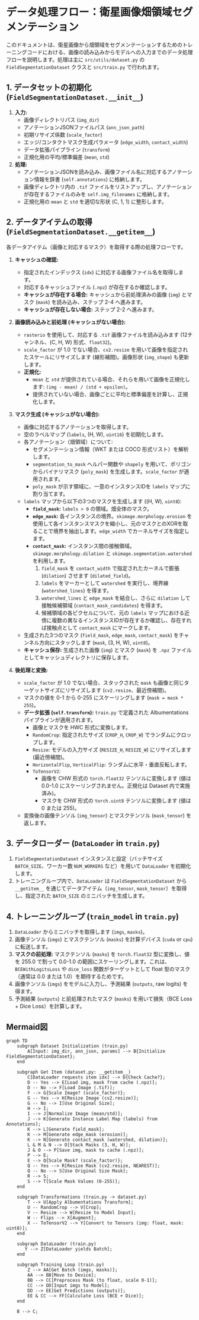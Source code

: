 # データ処理フロー：衛星画像畑領域セグメンテーション

このドキュメントは、衛星画像から畑領域をセグメンテーションするためのトレーニングコードにおける、画像の読み込みからモデルへの入力までのデータ処理フローを説明します。処理は主に `src/utils/dataset.py` の `FieldSegmentationDataset` クラスと `src/train.py` で行われます。

## 1. データセットの初期化 (`FieldSegmentationDataset.__init__`)

1.  **入力:**
    *   画像ディレクトリパス (`img_dir`)
    *   アノテーションJSONファイルパス (`ann_json_path`)
    *   初期リサイズ係数 (`scale_factor`)
    *   エッジ/コンタクトマスク生成パラメータ (`edge_width`, `contact_width`)
    *   データ拡張パイプライン (`transform`)
    *   正規化用の平均/標準偏差 (`mean`, `std`)
2.  **処理:**
    *   アノテーションJSONを読み込み、画像ファイル名に対応するアノテーション情報を辞書 (`self.annotations`) に格納します。
    *   画像ディレクトリ内の `.tif` ファイルをリストアップし、アノテーションが存在するファイルのみを `self.img_filenames` に格納します。
    *   正規化用の `mean` と `std` を適切な形状 (C, 1, 1) に整形します。

## 2. データアイテムの取得 (`FieldSegmentationDataset.__getitem__`)

各データアイテム（画像と対応するマスク）を取得する際の処理フローです。

1.  **キャッシュの確認:**
    *   指定されたインデックス (`idx`) に対応する画像ファイル名を取得します。
    *   対応するキャッシュファイル (`.npz`) が存在するか確認します。
    *   **キャッシュが存在する場合:** キャッシュから前処理済みの画像 (`img`) とマスク (`mask`) を読み込み、ステップ 2-4 へ進みます。
    *   **キャッシュが存在しない場合:** ステップ 2-2 へ進みます。

2.  **画像読み込みと前処理 (キャッシュがない場合):**
    *   `rasterio` を使用して、対応する `.tif` 画像ファイルを読み込みます (12チャンネル、(C, H, W) 形式、`float32`)。
    *   `scale_factor` が 1.0 でない場合、`cv2.resize` を用いて画像を指定されたスケールにリサイズします (線形補間)。画像形状 (`img_shape`) も更新します。
    *   **正規化:**
        *   `mean` と `std` が提供されている場合、それらを用いて画像を正規化します: `(img - mean) / (std + epsilon)`。
        *   提供されていない場合、画像ごとに平均と標準偏差を計算し、正規化します。

3.  **マスク生成 (キャッシュがない場合):**
    *   画像に対応するアノテーションを取得します。
    *   空のラベルマップ (`labels`, (H, W), `uint16`) を初期化します。
    *   各アノテーション（畑領域）について:
        *   セグメンテーション情報（WKT または COCO 形式リスト）を解析します。
        *   `segmentation_to_mask` ヘルパー関数や `shapely` を用いて、ポリゴンからバイナリマスク (`poly_mask`) を生成します。`scale_factor` が適用されます。
        *   `poly_mask` が示す領域に、一意のインスタンスIDを `labels` マップに割り当てます。
    *   `labels` マップから以下の3つのマスクを生成します ((H, W), `uint8`):
        *   **`field_mask`:** `labels > 0` の領域。畑全体のマスク。
        *   **`edge_mask`:** 各インスタンスの境界。`skimage.morphology.erosion` を使用して各インスタンスマスクを縮小し、元のマスクとのXORを取ることで境界を抽出します。`edge_width` でカーネルサイズを指定します。
        *   **`contact_mask`:** インスタンス間の接触領域。`skimage.morphology.dilation` と `skimage.segmentation.watershed` を利用します。
            1.  `field_mask` を `contact_width` で指定されたカーネルで膨張 (`dilation`) させます (`dilated_field`)。
            2.  `labels` をマーカーとして `watershed` を実行し、境界線 (`watershed_lines`) を得ます。
            3.  `watershed_lines` と `edge_mask` を結合し、さらに `dilation` して接触候補領域 (`contact_mask_candidates`) を得ます。
            4.  候補領域の各ピクセルについて、元の `labels` マップにおける近傍に複数の異なるインスタンスIDが存在するか確認し、存在すれば接触点として `contact_mask` にマークします。
    *   生成された3つのマスク (`field_mask`, `edge_mask`, `contact_mask`) をチャンネル方向にスタックします (`mask`, (3, H, W), `uint8`)。
    *   **キャッシュ保存:** 生成された画像 (`img`) とマスク (`mask`) を `.npz` ファイルとしてキャッシュディレクトリに保存します。

4.  **後処理と変換:**
    *   `scale_factor` が 1.0 でない場合、スタックされた `mask` も画像と同じターゲットサイズにリサイズします (`cv2.resize`、最近傍補間)。
    *   マスクの値を 0-1 から 0-255 にスケーリングします (`mask = mask * 255`)。
    *   **データ拡張 (`self.transform`):** `train.py` で定義された Albumentations パイプラインが適用されます。
        *   画像とマスクを HWC 形式に変換します。
        *   `RandomCrop`: 指定されたサイズ (`CROP_H`, `CROP_W`) でランダムにクロップします。
        *   `Resize`: モデルの入力サイズ (`RESIZE_H`, `RESIZE_W`) にリサイズします (最近傍補間)。
        *   `HorizontalFlip`, `VerticalFlip`: ランダムに水平・垂直反転します。
        *   `ToTensorV2`:
            *   画像を CHW 形式の `torch.float32` テンソルに変換します (値は 0.0-1.0 にスケーリングされません。正規化は Dataset 内で実施済み)。
            *   マスクを CHW 形式の `torch.uint8` テンソルに変換します (値は 0 または 255)。
    *   変換後の画像テンソル (`img_tensor`) とマスクテンソル (`mask_tensor`) を返します。

## 3. データローダー (`DataLoader` in `train.py`)

1.  `FieldSegmentationDataset` インスタンスと設定（バッチサイズ `BATCH_SIZE`、ワーカー数 `NUM_WORKERS` など）を用いて `DataLoader` を初期化します。
2.  トレーニングループ内で、`DataLoader` は `FieldSegmentationDataset` から `__getitem__` を通じてデータアイテム（`img_tensor`, `mask_tensor`）を取得し、指定された `BATCH_SIZE` のミニバッチを生成します。

## 4. トレーニングループ (`train_model` in `train.py`)

1.  `DataLoader` からミニバッチを取得します (`imgs`, `masks`)。
2.  画像テンソル (`imgs`) とマスクテンソル (`masks`) を計算デバイス (`cuda` or `cpu`) に転送します。
3.  **マスクの前処理:** マスクテンソル (`masks`) を `torch.float32` 型に変換し、値を 255.0 で割って 0.0-1.0 の範囲にスケーリングします。これは、`BCEWithLogitsLoss` や `dice_loss` 関数がターゲットとして float 型のマスク（通常は 0.0 または 1.0）を期待するためです。
4.  画像テンソル (`imgs`) をモデルに入力し、予測結果 (`outputs`, raw logits) を得ます。
5.  予測結果 (`outputs`) と前処理されたマスク (`masks`) を用いて損失（BCE Loss + Dice Loss）を計算します。

## Mermaid図

```mermaid
graph TD
    subgraph Dataset Initialization (train.py)
        A[Input: img_dir, ann_json, params] --> B{Initialize FieldSegmentationDataset};
    end

    subgraph Get Item (dataset.py: __getitem__)
        C[DataLoader requests item idx] --> D{Check Cache?};
        D -- Yes --> E[Load img, mask from cache (.npz)];
        D -- No --> F[Load Image (.tif)];
        F --> G{Scale Image? (scale_factor)};
        G -- Yes --> H[Resize Image (cv2.resize)];
        G -- No --> I[Use Original Size];
        H --> I;
        I --> J[Normalize Image (mean/std)];
        J --> K[Generate Instance Label Map (labels) from Annotations];
        K --> L[Generate field_mask];
        K --> M[Generate edge_mask (erosion)];
        K --> N[Generate contact_mask (watershed, dilation)];
        L & M & N --> O[Stack Masks (3, H, W)];
        J & O --> P[Save img, mask to cache (.npz)];
        P --> E;
        E --> Q{Scale Mask? (scale_factor)};
        Q -- Yes --> R[Resize Mask (cv2.resize, NEAREST)];
        Q -- No --> S[Use Original Size Mask];
        R --> S;
        S --> T[Scale Mask Values (0-255)];
    end

    subgraph Transformations (train.py -> dataset.py)
        T --> U[Apply Albumentations Transform];
        U -- RandomCrop --> V[Crop];
        V -- Resize --> W[Resize to Model Input];
        W -- Flips --> X[Augment];
        X -- ToTensorV2 --> Y[Convert to Tensors (img: float, mask: uint8)];
    end

    subgraph DataLoader (train.py)
       Y --> Z[DataLoader yields Batch];
    end

    subgraph Training Loop (train.py)
        Z --> AA[Get Batch (imgs, masks)];
        AA --> BB[Move to Device];
        BB --> CC[Preprocess Mask (to float, scale 0-1)];
        CC --> DD[Input imgs to Model];
        DD --> EE[Get Predictions (outputs)];
        EE & CC --> FF[Calculate Loss (BCE + Dice)];
    end

    B --> C;